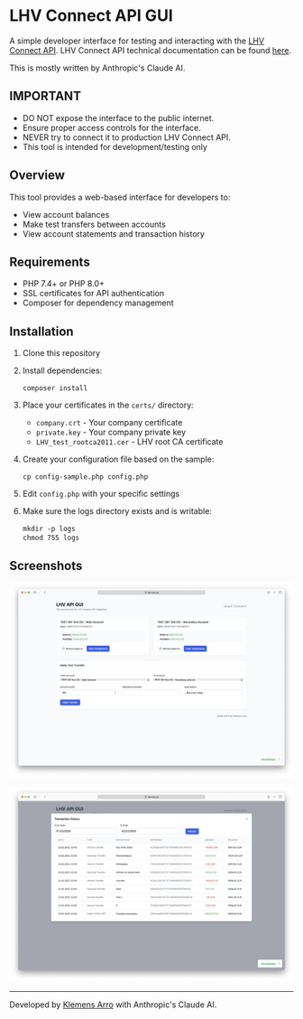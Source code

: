 # LHV Connect API GUI

A simple developer interface for testing and interacting with the [LHV Connect API](https://www.lhv.ee/en/connect).
LHV Connect API technical documentation can be found [here](https://partners.lhv.ee/en/connect/).

This is mostly written by Anthropic's Claude AI.

## IMPORTANT
- DO NOT expose the interface to the public internet.
- Ensure proper access controls for the interface.
- NEVER try to connect it to production LHV Connect API.
- This tool is intended for development/testing only

## Overview

This tool provides a web-based interface for developers to:
- View account balances
- Make test transfers between accounts
- View account statements and transaction history

## Requirements

- PHP 7.4+ or PHP 8.0+
- SSL certificates for API authentication
- Composer for dependency management

## Installation

1. Clone this repository
2. Install dependencies:
   ```
   composer install
   ```
3. Place your certificates in the `certs/` directory:
   - `company.crt` - Your company certificate
   - `private.key` - Your company private key
   - `LHV_test_rootca2011.cer` - LHV root CA certificate

4. Create your configuration file based on the sample:
   ```
   cp config-sample.php config.php
   ```

5. Edit `config.php` with your specific settings

6. Make sure the logs directory exists and is writable:
   ```
   mkdir -p logs
   chmod 755 logs
   ```

## Screenshots

![Main view](https://github.com/kempu/lhv-api-gui/blob/main/assets/screenshots/view-1.png?raw=true)

![Transactions view](https://github.com/kempu/lhv-api-gui/blob/main/assets/screenshots/view-2.png?raw=true)

---

Developed by [Klemens Arro](https://klemens.ee) with Anthropic's Claude AI.
